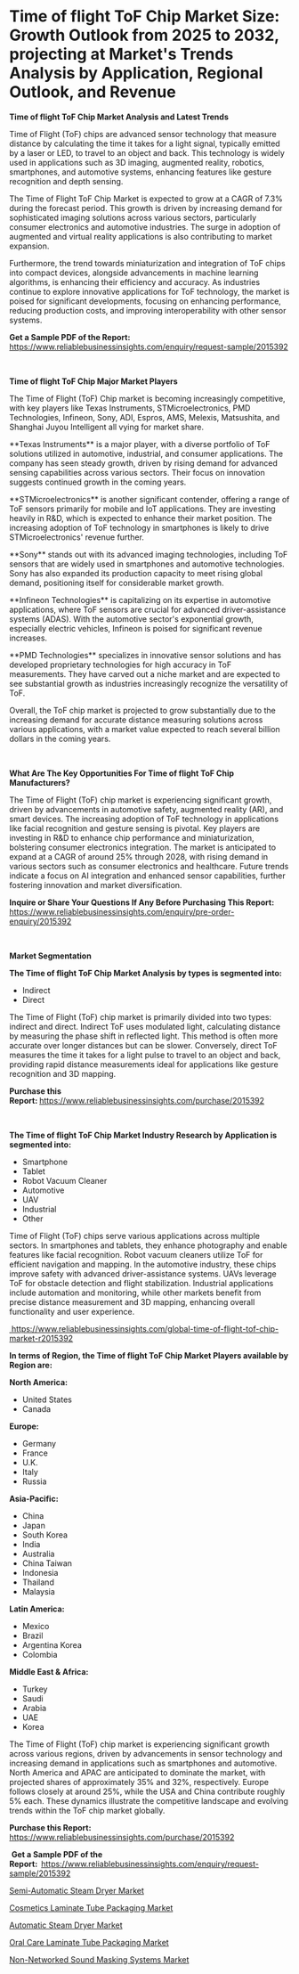 <p><h1>Time of flight ToF Chip Market Size: Growth Outlook from 2025 to 2032, projecting at Market's Trends Analysis by Application, Regional Outlook, and Revenue</h1></p><p><strong>Time of flight ToF Chip Market Analysis and Latest Trends</strong></p>
<p><p>Time of Flight (ToF) chips are advanced sensor technology that measure distance by calculating the time it takes for a light signal, typically emitted by a laser or LED, to travel to an object and back. This technology is widely used in applications such as 3D imaging, augmented reality, robotics, smartphones, and automotive systems, enhancing features like gesture recognition and depth sensing.</p><p>The Time of Flight ToF Chip Market is expected to grow at a CAGR of 7.3% during the forecast period. This growth is driven by increasing demand for sophisticated imaging solutions across various sectors, particularly consumer electronics and automotive industries. The surge in adoption of augmented and virtual reality applications is also contributing to market expansion. </p><p>Furthermore, the trend towards miniaturization and integration of ToF chips into compact devices, alongside advancements in machine learning algorithms, is enhancing their efficiency and accuracy. As industries continue to explore innovative applications for ToF technology, the market is poised for significant developments, focusing on enhancing performance, reducing production costs, and improving interoperability with other sensor systems.</p></p>
<p><strong>Get a Sample PDF of the Report:&nbsp;</strong> <a href="https://www.reliablebusinessinsights.com/enquiry/request-sample/2015392?utm_campaign=2840&utm_medium=2&utm_source=Github&utm_content=ia&utm_term=29032025&utm_id=time-of-flight-tof-chip">https://www.reliablebusinessinsights.com/enquiry/request-sample/2015392</a></p>
<p>&nbsp;</p>
<p><strong>Time of flight ToF Chip Major Market Players</strong></p>
<p><p>The Time of Flight (ToF) Chip market is becoming increasingly competitive, with key players like Texas Instruments, STMicroelectronics, PMD Technologies, Infineon, Sony, ADI, Espros, AMS, Melexis, Matsushita, and Shanghai Juyou Intelligent all vying for market share.</p><p>**Texas Instruments** is a major player, with a diverse portfolio of ToF solutions utilized in automotive, industrial, and consumer applications. The company has seen steady growth, driven by rising demand for advanced sensing capabilities across various sectors. Their focus on innovation suggests continued growth in the coming years.</p><p>**STMicroelectronics** is another significant contender, offering a range of ToF sensors primarily for mobile and IoT applications. They are investing heavily in R&D, which is expected to enhance their market position. The increasing adoption of ToF technology in smartphones is likely to drive STMicroelectronics' revenue further.</p><p>**Sony** stands out with its advanced imaging technologies, including ToF sensors that are widely used in smartphones and automotive technologies. Sony has also expanded its production capacity to meet rising global demand, positioning itself for considerable market growth.</p><p>**Infineon Technologies** is capitalizing on its expertise in automotive applications, where ToF sensors are crucial for advanced driver-assistance systems (ADAS). With the automotive sector's exponential growth, especially electric vehicles, Infineon is poised for significant revenue increases.</p><p>**PMD Technologies** specializes in innovative sensor solutions and has developed proprietary technologies for high accuracy in ToF measurements. They have carved out a niche market and are expected to see substantial growth as industries increasingly recognize the versatility of ToF.</p><p>Overall, the ToF chip market is projected to grow substantially due to the increasing demand for accurate distance measuring solutions across various applications, with a market value expected to reach several billion dollars in the coming years.</p></p>
<p>&nbsp;</p>
<p><strong>What Are The Key Opportunities For Time of flight ToF Chip Manufacturers?</strong></p>
<p><p>The Time of Flight (ToF) chip market is experiencing significant growth, driven by advancements in automotive safety, augmented reality (AR), and smart devices. The increasing adoption of ToF technology in applications like facial recognition and gesture sensing is pivotal. Key players are investing in R&D to enhance chip performance and miniaturization, bolstering consumer electronics integration. The market is anticipated to expand at a CAGR of around 25% through 2028, with rising demand in various sectors such as consumer electronics and healthcare. Future trends indicate a focus on AI integration and enhanced sensor capabilities, further fostering innovation and market diversification.</p></p>
<p><strong>Inquire or Share Your Questions If Any Before Purchasing This Report:</strong> <a href="https://www.reliablebusinessinsights.com/enquiry/pre-order-enquiry/2015392?utm_campaign=2840&utm_medium=2&utm_source=Github&utm_content=ia&utm_term=29032025&utm_id=time-of-flight-tof-chip">https://www.reliablebusinessinsights.com/enquiry/pre-order-enquiry/2015392</a></p>
<p>&nbsp;</p>
<p><strong>Market Segmentation</strong></p>
<p><strong>The Time of flight ToF Chip Market Analysis by types is segmented into:</strong></p>
<p><ul><li>Indirect</li><li>Direct</li></ul></p>
<p><p>The Time of Flight (ToF) chip market is primarily divided into two types: indirect and direct. Indirect ToF uses modulated light, calculating distance by measuring the phase shift in reflected light. This method is often more accurate over longer distances but can be slower. Conversely, direct ToF measures the time it takes for a light pulse to travel to an object and back, providing rapid distance measurements ideal for applications like gesture recognition and 3D mapping.</p></p>
<p><strong>Purchase this Report:&nbsp;</strong><a href="https://www.reliablebusinessinsights.com/purchase/2015392?utm_campaign=2840&utm_medium=2&utm_source=Github&utm_content=ia&utm_term=29032025&utm_id=time-of-flight-tof-chip">https://www.reliablebusinessinsights.com/purchase/2015392</a></p>
<p>&nbsp;</p>
<p><strong>The Time of flight ToF Chip Market Industry Research by Application is segmented into:</strong></p>
<p><ul><li>Smartphone</li><li>Tablet</li><li>Robot Vacuum Cleaner</li><li>Automotive</li><li>UAV</li><li>Industrial</li><li>Other</li></ul></p>
<p><p>Time of Flight (ToF) chips serve various applications across multiple sectors. In smartphones and tablets, they enhance photography and enable features like facial recognition. Robot vacuum cleaners utilize ToF for efficient navigation and mapping. In the automotive industry, these chips improve safety with advanced driver-assistance systems. UAVs leverage ToF for obstacle detection and flight stabilization. Industrial applications include automation and monitoring, while other markets benefit from precise distance measurement and 3D mapping, enhancing overall functionality and user experience.</p></p>
<p><a href="https://www.reliablebusinessinsights.com/global-time-of-flight-tof-chip-market-r2015392?utm_campaign=2840&utm_medium=2&utm_source=Github&utm_content=ia&utm_term=29032025&utm_id=time-of-flight-tof-chip">&nbsp;https://www.reliablebusinessinsights.com/global-time-of-flight-tof-chip-market-r2015392</a></p>
<p><strong>In terms of Region, the Time of flight ToF Chip Market Players available by Region are:</strong></p>
<p>
    <p> <strong> North America: </strong>
        <ul>
            <li>United States</li>
            <li>Canada</li>
        </ul>
        </p> 
    <p> <strong> Europe: </strong>
        <ul>
            <li>Germany</li>
            <li>France</li>
            <li>U.K.</li>
            <li>Italy</li>
            <li>Russia</li>
        </ul>
        </p> 
    <p> <strong> Asia-Pacific: </strong>
        <ul>
            <li>China</li>
            <li>Japan</li>
            <li>South Korea</li>
            <li>India</li>
            <li>Australia</li>
            <li>China Taiwan</li>
            <li>Indonesia</li>
            <li>Thailand</li>
            <li>Malaysia</li>
        </ul>
        </p> 
    <p> <strong> Latin America: </strong>
        <ul>
            <li>Mexico</li>
            <li>Brazil</li>
            <li>Argentina Korea</li>
            <li>Colombia</li>
        </ul>
        </p> 
    <p> <strong> Middle East & Africa: </strong>
        <ul>
            <li>Turkey</li>
            <li>Saudi</li>
            <li>Arabia</li>
            <li>UAE</li>
            <li>Korea</li>
        </ul>
    </p>
    </p>
<p><p>The Time of Flight (ToF) chip market is experiencing significant growth across various regions, driven by advancements in sensor technology and increasing demand in applications such as smartphones and automotive. North America and APAC are anticipated to dominate the market, with projected shares of approximately 35% and 32%, respectively. Europe follows closely at around 25%, while the USA and China contribute roughly 5% each. These dynamics illustrate the competitive landscape and evolving trends within the ToF chip market globally.</p></p>
<p><strong>Purchase this Report: </strong><a href="https://www.reliablebusinessinsights.com/purchase/2015392?utm_campaign=2840&utm_medium=2&utm_source=Github&utm_content=ia&utm_term=29032025&utm_id=time-of-flight-tof-chip">https://www.reliablebusinessinsights.com/purchase/2015392</a></p>
<p>&nbsp;<strong>Get a Sample PDF of the Report:&nbsp;&nbsp;</strong><a href="https://www.reliablebusinessinsights.com/enquiry/request-sample/2015392?utm_campaign=2840&utm_medium=2&utm_source=Github&utm_content=ia&utm_term=29032025&utm_id=time-of-flight-tof-chip">https://www.reliablebusinessinsights.com/enquiry/request-sample/2015392</a></p>
<p><strong></strong></p>
<p><p><a href="https://www.linkedin.com/pulse/detailed-analysis-semi-automatic-steam-dryer-market-growth-tu6sf?utm_campaign=2840&utm_medium=2&utm_source=Github&utm_content=ia&utm_term=29032025&utm_id=time-of-flight-tof-chip">Semi-Automatic Steam Dryer Market</a></p><p><a href="https://www.linkedin.com/pulse/cosmetics-laminate-tube-packaging-market-trend-analysis-zd2gc?utm_campaign=2840&utm_medium=2&utm_source=Github&utm_content=ia&utm_term=29032025&utm_id=time-of-flight-tof-chip">Cosmetics Laminate Tube Packaging Market</a></p><p><a href="https://www.linkedin.com/pulse/unveiling-future-automatic-steam-dryer-market-analysis-forecast-oo0sf?utm_campaign=2840&utm_medium=2&utm_source=Github&utm_content=ia&utm_term=29032025&utm_id=time-of-flight-tof-chip">Automatic Steam Dryer Market</a></p><p><a href="https://www.linkedin.com/pulse/oral-care-laminate-tube-packaging-market-study-forecasted-cagr-fo1lf?utm_campaign=2840&utm_medium=2&utm_source=Github&utm_content=ia&utm_term=29032025&utm_id=time-of-flight-tof-chip">Oral Care Laminate Tube Packaging Market</a></p><p><a href="https://www.linkedin.com/pulse/non-networked-sound-masking-systems-market-overview-size-value-fcxwf?utm_campaign=2840&utm_medium=2&utm_source=Github&utm_content=ia&utm_term=29032025&utm_id=time-of-flight-tof-chip">Non-Networked Sound Masking Systems Market</a></p></p>